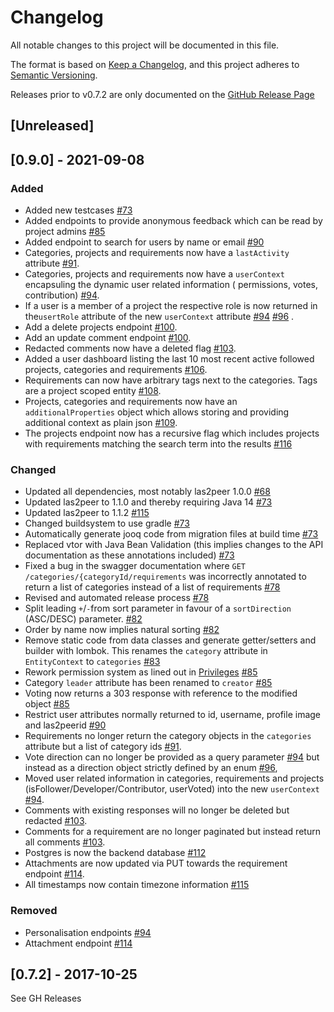 # Changelog

All notable changes to this project will be documented in this file.

The format is based on [Keep a Changelog](https://keepachangelog.com/en/1.0.0/), and this project adheres
to [Semantic Versioning](https://semver.org/spec/v2.0.0.html).

Releases prior to v0.7.2 are only documented on
the [GitHub Release Page](https://github.com/rwth-acis/RequirementsBazaar/releases)

## [Unreleased]

## [0.9.0] - 2021-09-08

### Added

- Added new testcases [#73](https://github.com/rwth-acis/RequirementsBazaar/pull/73)
- Added endpoints to provide anonymous feedback which can be read by project
  admins [#85](https://github.com/rwth-acis/RequirementsBazaar/pull/85)
- Added endpoint to search for users by name or email [#90](https://github.com/rwth-acis/RequirementsBazaar/pull/90)
- Categories, projects and requirements now have a `lastActivity`
  attribute [#91](https://github.com/rwth-acis/RequirementsBazaar/pull/91).
- Categories, projects and requirements now have a `userContext` encapsuling the dynamic user related information (
  permissions, votes, contribution) [#94](https://github.com/rwth-acis/RequirementsBazaar/pull/94).
- If a user is a member of a project the respective role is now returned in the`usertRole` attribute of the
  new `userContext`
  attribute [#94](https://github.com/rwth-acis/RequirementsBazaar/pull/94) [#96](https://github.com/rwth-acis/RequirementsBazaar/pull/96)
  .
- Add a delete projects endpoint [#100](https://github.com/rwth-acis/RequirementsBazaar/pull/100).
- Add an update comment endpoint [#100](https://github.com/rwth-acis/RequirementsBazaar/pull/100).
- Redacted comments now have a deleted flag [#103](https://github.com/rwth-acis/RequirementsBazaar/pull/103).
- Added a user dashboard listing the last 10 most recent active followed projects, categories and
  requirements [#106](https://github.com/rwth-acis/RequirementsBazaar/pull/106).
- Requirements can now have arbitrary tags next to the categories. Tags are a project scoped
  entity [#108](https://github.com/rwth-acis/RequirementsBazaar/pull/108).
- Projects, categories and requirements now have an `additionalProperties` object which allows storing and providing
  additional context as plain json [#109](https://github.com/rwth-acis/RequirementsBazaar/pull/109).
- The projects endpoint now has a recursive flag which includes projects with requirements matching the search term into the results [#116](https://github.com/rwth-acis/RequirementsBazaar/pull/116)

### Changed

- Updated all dependencies, most notably las2peer 1.0.0 [#68](https://github.com/rwth-acis/RequirementsBazaar/pull/68)
- Updated las2peer to 1.1.0 and thereby requiring Java 14 [#73](https://github.com/rwth-acis/RequirementsBazaar/pull/73)
- Updated las2peer to 1.1.2 [#115](https://github.com/rwth-acis/RequirementsBazaar/pull/115)
- Changed buildsystem to use gradle [#73](https://github.com/rwth-acis/RequirementsBazaar/pull/73)
- Automatically generate jooq code from migration files at build
  time [#73](https://github.com/rwth-acis/RequirementsBazaar/pull/73)
- Replaced vtor with Java Bean Validation (this implies changes to the API documentation as these annotations included)
  [#73](https://github.com/rwth-acis/RequirementsBazaar/pull/73)
- Fixed a bug in the swagger documentation where `GET /categories/{categoryId/requirements` was incorrectly annotated to
  return a list of categories instead of a list of
  requirements [#78](https://github.com/rwth-acis/RequirementsBazaar/pull/78)
- Revised and automated release process [#78](https://github.com/rwth-acis/RequirementsBazaar/pull/78)
- Split leading `+`/`-`from sort parameter in favour of a `sortDirection` (ASC/DESC) parameter.
  [#82](https://github.com/rwth-acis/RequirementsBazaar/pull/82)
- Order by name now implies natural sorting [#82](https://github.com/rwth-acis/RequirementsBazaar/pull/82)
- Remove static code from data classes and generate getter/setters and builder with lombok. This renames the `category`
  attribute in `EntityContext` to `categories` [#83](https://github.com/rwth-acis/RequirementsBazaar/pull/82)
- Rework permission system as lined out
  in [Privileges](docs/Privileges.md) [#85](https://github.com/rwth-acis/RequirementsBazaar/pull/85)
- Category `leader` attribute has been renamed
  to `creator` [#85](https://github.com/rwth-acis/RequirementsBazaar/pull/85)
- Voting now returns a 303 response with reference to the modified
  object [#85](https://github.com/rwth-acis/RequirementsBazaar/pull/85)
- Restrict user attributes normally returned to id, username, profile image and
  las2peerid [#90](https://github.com/rwth-acis/RequirementsBazaar/pull/90)
- Requirements no longer return the category objects in the `categories` attribute but a list of category
  ids [#91](https://github.com/rwth-acis/RequirementsBazaar/pull/91).
- Vote direction can no longer be provided as a query
  parameter [#94](https://github.com/rwth-acis/RequirementsBazaar/pull/94) but instead as a direction object strictly
  defined by an enum [#96](https://github.com/rwth-acis/RequirementsBazaar/pull/96),
- Moved user related information in categories, requirements and projects (isFollower/Developer/Contributor, userVoted)
  into the new `userContext` [#94](https://github.com/rwth-acis/RequirementsBazaar/pull/94).
- Comments with existing responses will no longer be deleted but
  redacted [#103](https://github.com/rwth-acis/RequirementsBazaar/pull/103).
- Comments for a requirement are no longer paginated but instead return all
  comments [#103](https://github.com/rwth-acis/RequirementsBazaar/pull/103).
- Postgres is now the backend database [#112](https://github.com/rwth-acis/RequirementsBazaar/pull/112)
- Attachments are now updated via PUT towards the requirement
  endpoint [#114](https://github.com/rwth-acis/RequirementsBazaar/pull/114).
- All timestamps now contain timezone information [#115](https://github.com/rwth-acis/RequirementsBazaar/pull/115)

### Removed

- Personalisation endpoints [#94](https://github.com/rwth-acis/RequirementsBazaar/pull/94)
- Attachment endpoint [#114](https://github.com/rwth-acis/RequirementsBazaar/pull/114)

## [0.7.2] - 2017-10-25

See GH Releases
